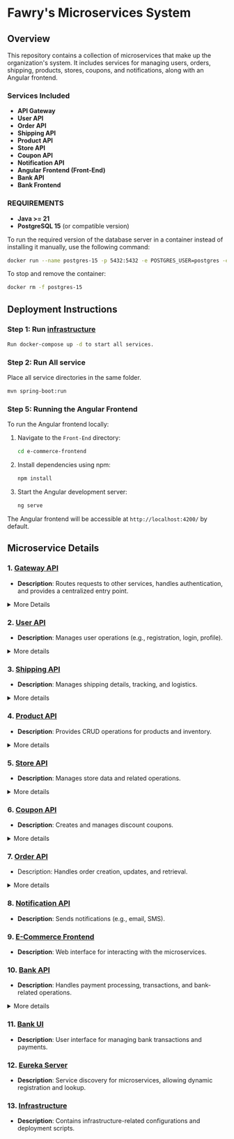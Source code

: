 # Fawry's Microservices System

## Overview

This repository contains a collection of microservices that make up the organization's system. It includes services for managing users, orders, shipping, products, stores, coupons, and notifications, along with an Angular frontend. 


### Services Included
- **API Gateway**
- **User API**
- **Order API**
- **Shipping API**
- **Product API**
- **Store API**
- **Coupon API**
- **Notification API**
- **Angular Frontend (Front-End)**  
- **Bank API**
- **Bank Frontend**


### **REQUIREMENTS**  

- **Java >= 21** 
- **PostgreSQL 15** (or compatible version)  

To run the required version of the database server in a container instead of installing it manually, use the following command:  

```sh
docker run --name postgres-15 -p 5432:5432 -e POSTGRES_USER=postgres -e POSTGRES_PASSWORD=postgres -d postgres:15
```

To stop and remove the container:  

```sh
docker rm -f postgres-15
```

## Deployment Instructions

### Step 1: Run [infrastructure](https://github.com/Fawry-Intern/infrastructure/blob/main/docker-compose.yml)

```sh
Run docker-compose up -d to start all services.
```

### Step 2: Run All service
Place all service directories in the same folder.

```sh
mvn spring-boot:run
```

### Step 5: Running the Angular Frontend
To run the Angular frontend locally:
1. Navigate to the `Front-End` directory:
   ```bash
   cd e-commerce-frontend
   ```

2. Install dependencies using npm:
   ```bash
   npm install
   ```

3. Start the Angular development server:
   ```bash
   ng serve
   ```

The Angular frontend will be accessible at `http://localhost:4200/` by default.

## Microservice Details  

### 1. [Gateway API](https://github.com/Fawry-Intern/gateway-api)  
- **Description**: Routes requests to other services, handles authentication, and provides a centralized entry point.  

<details>
<summary>More Details</summary>

## Architecture Diagram
```mermaid
classDiagram
    %% API Gateway and connections
    class GatewayAPI {
        +Routes requests to appropriate microservice
        +Implements API Gateway pattern
        +Handles Authentication & Authorization
        +Manages Request Routing
        +Provides Load Balancing
        +Performs Caching
        +Supports API Versioning
        +Transforms Requests/Responses
        +Enforces Rate Limiting
    }
    
    %% Client Applications
    class ClientApplications {
        +Web application
        +Mobile application
        +Third-party integrations
    }
    
    %% Microservices
    class UserAPI {
        +User management endpoints
    }
    
    class BankAPI {
        +Banking and transaction endpoints
    }
    
    class OrderAPI {
        +Order management endpoints
    }
    
    class ProductAPI {
        +Product management endpoints
    }
    
    class StoreAPI {
        +Store and inventory endpoints
    }
    
    class CouponAPI {
        +Coupon management endpoints
    }
    
    class NotificationAPI {
        +Notification endpoints
    }
    
    %% Relationships
    ClientApplications --|> GatewayAPI: sends requests
    GatewayAPI --|> UserAPI: routes user requests
    GatewayAPI --|> BankAPI: routes banking requests
    GatewayAPI --|> OrderAPI: routes order requests
    GatewayAPI --|> ProductAPI: routes product requests
    GatewayAPI --|> StoreAPI: routes store requests
    GatewayAPI --|> CouponAPI: routes coupon requests
    GatewayAPI --|> NotificationAPI: routes notification requests
```
</details>

### 2. [User API](https://github.com/Fawry-Intern/user-api)  
- **Description**: Manages user operations (e.g., registration, login, profile).  

<details>
<summary>More details</summary>
UML Diagram

```mermaid
classDiagram
    %% User API and related entities
    class UserAPI {
        +POST /users/register : UserDTO
        +POST /users/login : AuthResponse
        +GET /users/:id : UserDTO
        +PUT /users/:id/update : UserDTO
        +DELETE /users/:id : void
        +PUT /users/:id/changePassword : void
    }
    
    class UserDTO {
        + Long id
        + String username
        + String firstName
        + String lastName
        + String phoneNumber
        + String address
        + String status
        + String email
        + String password
        + UserRole role
        + Instant createdAt
    }

    %% User API connections to other APIs
    class GatewayAPI {
        +Routes requests to User API
    }
    
    class BankAPI {
        +Creates accounts for users
    }
    
    class OrderAPI {
        +Retrieves user info for orders
    }
    
    class NotificationAPI {
        +Sends user notifications
    }
    
    %% Relationships
    GatewayAPI --|> UserAPI: routes requests
    UserAPI --|> BankAPI: requests account creation
    UserAPI --|> NotificationAPI: triggers notifications
    OrderAPI --|> UserAPI: retrieves user data
    
    UserAPI -- UserDTO: manages
```

ER Diagram

```mermaid
erDiagram
    USERS {
        BIGSERIAL user_id PK
        VARCHAR(100) username "UNIQUE"
        VARCHAR(255) email "UNIQUE"
        VARCHAR(255) password
        user_role role
        BOOLEAN is_active 
        TIMESTAMP created_at 
        TIMESTAMP updated_at 
    }
    
    USERS ||--o{ ORDERS : "places"
    USERS ||--o{ COUPONS : "redeems"
    USERS ||--o{ NOTIFICATIONS : "receives"
```

</details>

### 3. [Shipping API](https://github.com/Fawry-Intern/shipping-api)  
- **Description**: Manages shipping details, tracking, and logistics.  

<details>
<summary>More details</summary>

ER Diagram
```mermaid
erDiagram
    order_shipments {
        BIGSERIAL shipment_id PK
        BIGINT order_id FK
        BIGINT governorate_id FK
        BIGINT city_id FK
        VARCHAR customer_address
        BIGINT delivery_person_id FK
        VARCHAR tracking_token 
        VARCHAR confirmation_code 
        SHIPPING_STATUS status
        TIMESTAMP delivered_at
        TIMESTAMP created_at 
        TIMESTAMP updated_at 
    }

    delivery_persons {
        BIGSERIAL person_id PK
        VARCHAR name 
        VARCHAR email UNIQUE 
        VARCHAR phone_number UNIQUE 
        BOOLEAN is_active DEFAULT TRUE
        TIMESTAMP created_at DEFAULT now()
        TIMESTAMP updated_at DEFAULT now()
    }
    
    delivery_person_work_areas {
        BIGSERIAL work_area_id PK
        BIGINT delivery_person_id FK
        BIGINT governorate_id FK
        BIGINT city_id FK
        JSONB work_days
        TIMESTAMP created_at 
        TIMESTAMP updated_at 
    }

    delivery_persons ||--o{ order_shipments : delivers
    delivery_persons ||--o{ delivery_person_work_areas : works_in

```

UML Diagram

```mermaid
classDiagram
%% Shipping API and related entities
class ShippingAPI {
    +POST /order-shipments : OrderShipment
    +GET /order-shipments : List<OrderShipment>
    +GET /order-shipments/:shipment_id : OrderShipment
    +GET /order-shipments/track/:order_id/:tracking_token : OrderShipment
    +PATCH /order-shipments/:shipment_id/status : ShipmentStatus
    +GET /order-shipments/:shipment_id/status : ShipmentStatus
    +POST /order-shipments/:shipment_id/cancel : void
    +POST /order-shipments/:shipment_id/assign : DeliveryPerson
    +POST /order-shipments/:shipment_id/confirm-delivery : void
    +GET /order-shipments/:shipment_id/delivery-person : DeliveryPerson
    +GET /delivery-persons : List<DeliveryPerson>
    +GET /delivery-persons/available : List<DeliveryPerson>
    +GET /delivery-persons/:person_id/shipments : List<OrderShipment>
}

%% Order Shipment Entity
class OrderShipment {
    + Long shipmentId
    + Long orderId
    + Long governorateId
    + Long cityId
    + String customerAddress
    + DeliveryPerson deliveryPerson
    + String trackingToken
    + String confirmationCode
    + ShipmentStatus status
    + LocalDate expectedDeliveryDate
    + LocalDateTime deliveredAt
    + LocalDateTime createdAt
    + LocalDateTime updatedAt
}

%% Shipment Status Enum
class ShipmentStatus {
    <<enumeration>>
    ORDER_RECEIVED
    PROCESSING_ORDER
    ORDER_SHIPPED
    ORDER_DELIVERED
    ORDER_CANCELLED
}

%% Delivery Person Entity
class DeliveryPerson {
    + Long personId
    + String name
    + String email
    + String phoneNumber
    + Boolean isActive
    + LocalDateTime createdAt
    + LocalDateTime updatedAt
}

%% Delivery Person Work Area
class DeliveryPersonWorkArea {
    + Long workAreaId
    + DeliveryPerson deliveryPerson
    + Long governorateId
    + Long cityId
    + Set<DayOfWeek> workDays
    + LocalDateTime createdAt
    + LocalDateTime updatedAt
}

%% Day of Week Enum
class DayOfWeek {
    <<enumeration>>
    MONDAY
    TUESDAY
    WEDNESDAY
    THURSDAY
    FRIDAY
    SATURDAY
    SUNDAY
}

%% Gateway API
class GatewayAPI {
    +Routes requests to ShippingAPI
}

%% Notification API
class NotificationAPI {
   +sendNotification
}

%% Relationships
GatewayAPI --|> ShippingAPI : routes requests
ShippingAPI --> NotificationAPI : triggers notifications
DeliveryPerson "1" --> "0..*" OrderShipment : delivers
DeliveryPerson "1" --> "0..*" DeliveryPersonWorkArea : works_in
DeliveryPersonWorkArea --> "1..7" DayOfWeek : work_days
OrderShipment --> ShipmentStatus : has_status
ShippingAPI --> OrderShipment : manages
ShippingAPI --> DeliveryPerson : interacts with

``` 

</details>

### 4. [Product API](https://github.com/Fawry-Intern/product-api)  
- **Description**: Provides CRUD operations for products and inventory.  

<details>
<summary>More details</summary>
UML Diagram

```mermaid
classDiagram
    %% Product API and related entities
    class ProductAPI {
        +POST /products : ProductDTO
        +GET /products/:id : ProductDTO
        +GET /products : List~ProductDTO~
        +GET /products/search : List~ProductDTO~
        +PUT /products/:id : ProductDTO
        +DELETE /products/:id : void
        +GET /products/ids : List~Long~
    }

    class ProductDTO {
        + Long id
        + String name
        + BigDecimal price
        + String description
        + String imageUrl
        + Instant createdAt
        + Instant updatedAt
    }

    %% Product API connections to other services
    class GatewayAPI {
        +Routes requests to Product API
    }

    class StoreAPI {
        +Fetches product details for inventory
    }

    class OrderAPI {
        +Retrieves product details for orders
    }

    class NotificationAPI {
        +Sends product update notifications
    }

    %% Store API connections to other APIs
    class GatewayAPI {
        +Routes requests to Store API
    }

    %% Relationships
    GatewayAPI --|> ProductAPI: routes requests
    StoreAPI --|> ProductAPI: fetches product details
    OrderAPI --|> ProductAPI: retrieves product info
    ProductAPI --|> NotificationAPI: triggers notifications
```

ER Diagram 

```mermaid
erDiagram
    PRODUCTS {
        BIGSERIAL product_id PK
        VARCHAR product_name
        NUMERIC product_price
        TEXT description
        TEXT img_url
        TIMESTAMP created_at
        TIMESTAMP updated_at
    }
```
</details>


### 5. [Store API](https://github.com/Fawry-Intern/store-api)  
- **Description**: Manages store data and related operations.  

<details>
<summary>More details</summary>
UML Diagram

```mermaid
classDiagram
    %% Store API and related entities
    class StoreAPI {
        +POST /stores : StoreDTO
        +GET /stores/:id : StoreDTO
        +GET /stores : List<StoreDTO>
        +PUT /stores/:id : StoreDTO
        +DELETE /stores/:id : void
        +GET /stores/:id/stock : List~StockDTO~
        +POST /stores/:id/stock : StockDTO
        +PUT /stores/:id/stock/:productId : StockDTO
        +GET /stores/:id/consumptions : List~ProductConsumptionDTO~
        +POST /stores/:id/consumptions : ProductConsumptionDTO
    }
    
    class Stores {
        + Long id
        + String name
        + String address
    }

    class Stock {
        + Long id
        + Long productId
        + Long storeId
        + Integer availableQuantity
        + Instant lastUpdated
    }
    
    class ProductConsumption {
        + Long id
        + Long productId
        + Long storeId
        + BigDecimal price
        + Long quantity
        + Instant date
    }
    
    %% Store API connections to other APIs
    class GatewayAPI {
        +Routes requests to Store API
    }
    
    class ProductAPI {
        +GET /api/products/ids : List~ProductResponse~
    }

    class ProductResponse {
        + Long id
        + String name
        + BigDecimal price
        + String description
        + String imageUrl
        + Instant createdAt
        + Instant updatedAt
    }
    
    class OrderAPI {
        +Checks product availability
        +Reserves products
    }
    
    class NotificationAPI {
        +Sends inventory alerts
    }
    
    %% Relationships
    GatewayAPI --|> StoreAPI: routes requests
    StoreAPI --|> ProductResponse: retrieves product details
    ProductResponse --|> ProductAPI: fetches from
    OrderAPI --|> StoreAPI: checks availability
    StoreAPI --|> NotificationAPI: triggers inventory alerts
    
    StoreAPI -- Stores: manages
    Stores "1" -- "*" Stock: contains
    Stores "1" -- "*" ProductConsumption: records
```

ER Diagram

```mermaid
erDiagram
    STORES {
        BIGSERIAL store_id PK
        VARCHAR store_name "UNIQUE"
        VARCHAR store_address
    }
    
    STOCK {
        BIGSERIAL stock_id PK
        BIGINT product_id
        BIGINT store_id FK
        INT stock_available_quantity
        TIMESTAMP stock_last_updated
    }
    
    PRODUCT_CONSUMPTIONS {
        BIGSERIAL consumption_id PK
        BIGINT product_id
        BIGINT store_id FK
        NUMERIC product_price
        BIGINT consumption_quantity
        TIMESTAMP consumption_date
    }
    
    STORES ||--o{ STOCK : "has"
    STORES ||--o{ PRODUCT_CONSUMPTIONS : "has"
    STOCK }o--|| PRODUCT_CONSUMPTIONS : "tracks products"
```

</details>


### 6. [Coupon API](https://github.com/Fawry-Intern/coupon-api)  
- **Description**: Creates and manages discount coupons.  

<details>
<summary>More details</summary>

UML Diagram

```mermaid
classDiagram
    %% Coupon API and related entities
    class CouponAPI {
        +POST /coupons/create : CouponDTO
        +GET /coupons/:id : CouponDTO
        +GET /coupons/code/:code : CouponDTO
        +GET /coupons : List~CouponDTO~
        +PUT /coupons/:id/update : CouponDTO
        +PUT /coupons/:id/disable : void
        +POST /coupons/:id/consume : void
        +GET /coupons/user/:userId : List~CouponDTO~
        +GET /coupons/active : List~CouponDTO~
        +GET /coupons/expired : List~CouponDTO~
    }

    class Coupons {
        + Long id
        + String code
        + String discountType
        + BigDecimal discountValue
        + BigDecimal minPurchase
        + Integer usageLimit
        + Integer timesUsed
        + Instant expiryDate
        + Boolean isActive
    }

    %% Coupon API connections to other APIs
    class GatewayAPI {
        +Routes requests to Coupon API
    }

    class OrderAPI {
        +Requests coupon validation
        +Applies coupons to orders
    }

    class NotificationAPI {
        +Sends coupon notifications
    }

    class UserAPI {
        +Tracks user-specific coupon usage
    }

    %% Relationships
    GatewayAPI --|> CouponAPI: routes requests
    OrderAPI --|> CouponAPI: validates coupons
    CouponAPI --|> NotificationAPI: triggers notifications
    CouponAPI --|> UserAPI: tracks usage

    CouponAPI -- Coupons: manages
```


ER Diagram

```mermaid
erDiagram
    COUPONS {
        BIGSERIAL coupon_id PK
        VARCHAR(20) coupon_code
        VARCHAR(20) discount_type
        NUMERIC discount_value
        NUMERIC min_purchase 
        INT usage_limit 
        INT times_used 
        TIMESTAMP expiry_date 
        BOOLEAN is_active 
    }
    
    COUPONS ||--o{ ORDERS : "applies to"
    COUPONS ||--o{ USERS : "used by"
```

</details>


### 7. [Order API](https://github.com/Fawry-Intern/order-api)  
- Description: Handles order creation, updates, and retrieval.  

<details>
<summary>More details</summary>

Description:

- The customer initiates a checkout.
- The Order Microservice:
1. Validates the coupon with the Coupon Service.
2. Checks inventory with the Store Microservice.
3. Processes payment with the Bank Service.
4. Initiates shipping with the Shipping Microservice.
5. Sends a notification via the Notification Microservice.
- If the payment fails, the system:
  - Reverses the payment.
  - Cancels shipping.
  - Cancels the order.
  - Sends a cancellation notification.

Limitations:
- Lacked clarity on inter-service communication (e.g., REST vs. Kafka).
- Compensation steps were not detailed enough.
- No mention of database transactions or consistency mechanisms.

### Improved Design (Compensation Flow with Saga Pattern)
After researching best practices for distributed systems, I adopted the Choreographed Saga Pattern using Kafka to ensure better decoupling and consistency across services.

![Compensation Flow](https://github.com/Fawry-Intern/.github/blob/main/images/ordre_high_level_deign_v2.png)

Description:
- Order Service: Publishes an `order_created` event to Kafka and adds the order to its local database (TX 1).
- Store Service: Consumes the event, reduces inventory, and publishes a `store_updated` event (TX 2).
- Payment Bank Service: Processes the payment and publishes a `bank_updated` event (TX 3).
- Shipping Service: Ships the order and publishes a `shipping_updated` event (TX 2).
- Compensation Flow: If any step fails (e.g., payment fails):
  - Reverse inventory (Store Service).
  - Reverse payment (Payment Bank Service).
  - Cancel shipping (Shipping Service).

Why This is Better:
- Uses Kafka for event-driven communication, reducing coupling between services.
- Ensures consistency with local transactions for each service.
- Provides a clear compensation flow for handling failures.

Order UML Class Digram
![Order UML Class](https://github.com/Fawry-Intern/.github/blob/main/images/Order%20Digram.drawio.png)

API Flow (Alternative Approach)
I also explored an API-based approach for some interactions, which is useful for synchronous calls.

![API Flow](https://github.com/Fawry-Intern/.github/blob/main/images/order_digram.png)

Description:
- `order_products`: Fetch product details.
- `check_inventory`: Verify stock availability.
- `make_payment`: Process payment.
- `ship_order`: Initiate shipping.
- `send_notifications`: Notify customer and driver, with a reference notification.

Limitations:
- Lacks compensation details for failures.
- REST-based communication can be less reliable than Kafka for distributed transactions.

Why the Saga Pattern?
The Choreographed Saga Pattern with Kafka was chosen as the best practice because:
- It decouples services, allowing them to operate independently.
- Kafka ensures reliable event delivery and supports scalability.
- Local transactions per service maintain consistency without requiring a global transaction coordinator.

Future Improvements
- Add retry mechanisms for Kafka event publishing.
- Include the Notification Service in the compensation flow.
- Implement circuit breakers for REST-based interactions.


ER Diagram 

```mermaid
erDiagram
    ORDERS {
        BIGSERIAL order_id PK
        NUMERIC order_amount
        INT coupon_code
        TIMESTAMP created_at
    }
    
    ORDER_ITEMS {
        BIGSERIAL order_item_id PK
        BIGINT product_id 
        BIGINT order_id "FK"
        INT quantity 
        NUMERIC price 
    }
    
    ORDERS ||--o{ ORDER_ITEMS : "contains"
```
</details>


### 8. [Notification API](https://github.com/Fawry-Intern/notification-api)  
- **Description**: Sends notifications (e.g., email, SMS).  

### 9. [E-Commerce Frontend](https://github.com/Fawry-Intern/e-commerce-frontend)  
- **Description**: Web interface for interacting with the microservices.  

### 10. [Bank API](https://github.com/Fawry-Intern/bank-api)  
- **Description**: Handles payment processing, transactions, and bank-related operations.  
<details>
<summary> More details </summary>

UML Diagram

```mermaid
classDiagram
    %% Bank API and related entities
    class BankAPI {
        +POST /bank/accounts/create : AccountDTO
        +POST /bank/accounts/login : AuthResponse
        +GET /bank/accounts/:id : AccountDTO
        +POST /bank/accounts/:id/deposit : TransactionDTO
        +POST /bank/accounts/:id/withdraw : TransactionDTO
        +GET /bank/accounts/:id/transactions : List<TransactionDTO>
    }
    
    class AccountDTO {
        + Long id
        + String cardNumber
        + String cvv
        + BigDecimal balance
        + AccountStatus status
        + Instant createdAt
        + Long userId
    }

    class TransactionDTO {
        + Long id
        + TransactionType type
        + BigDecimal amount
        + String note
        + Instant createdAt
        + Long accountId
    }

    %% Bank API connections to other APIs
    class GatewayAPI {
        +Routes requests to Bank API
    }
    
    class UserAPI {
        +Provides user data for accounts
    }
    
    class OrderAPI {
        +Processes order payments
    }
    
    class NotificationAPI {
        +Sends transaction notifications
    }
    
    %% Relationships
    GatewayAPI --|> BankAPI: routes requests
    UserAPI --|> BankAPI: provides user data
    OrderAPI --|> BankAPI: requests payment processing
    BankAPI --|> NotificationAPI: triggers transaction alerts
    
    BankAPI -- AccountDTO: manages
    AccountDTO "1" -- "*" TransactionDTO: records
```

ER Diagram

```mermaid
erDiagram
    USERS {
        BIGSERIAL user_id PK
        VARCHAR username UNIQUE
        VARCHAR email UNIQUE
        VARCHAR password
        ENUM role
        ENUM status DEFAULT_ACTIVE
        VARCHAR phone_number
        TEXT user_address
        TIMESTAMP created_at DEFAULT_CURRENT_TIMESTAMP
    }

    ACCOUNTS {
        BIGSERIAL account_id PK
        VARCHAR card_number UNIQUE
        VARCHAR cvv
        NUMERIC balance CHECK_BALANCE
        ENUM account_status DEFAULT_ACTIVE
        TIMESTAMP created_at DEFAULT_CURRENT_TIMESTAMP
        BIGINT user_id FK
    }

    TRANSACTIONS {
        BIGSERIAL transaction_id PK
        ENUM transaction_type
        NUMERIC transaction_amount CHECK_AMOUNT
        TEXT transaction_note
        TIMESTAMP created_at DEFAULT_CURRENT_TIMESTAMP
        BIGINT account_id FK
    }

    USERS ||--o{ ACCOUNTS : "owns"
    ACCOUNTS ||--o{ TRANSACTIONS : "records"
```

</details>

### 11. [Bank UI](https://github.com/Fawry-Intern/bank-ui)  
- **Description**: User interface for managing bank transactions and payments.  

### 12. [Eureka Server](https://github.com/Fawry-Intern/eureka-server)  
- **Description**: Service discovery for microservices, allowing dynamic registration and lookup.  

### 13. [Infrastructure](https://github.com/Fawry-Intern/infrastructure)  
- **Description**: Contains infrastructure-related configurations and deployment scripts.  
